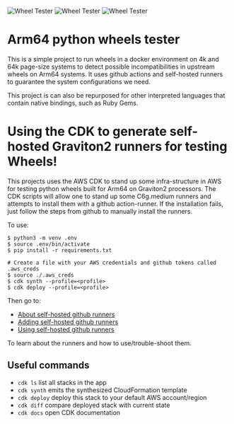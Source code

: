 
![Wheel Tester](https://github.com/geoffreyblake/arm64-python-wheel-tester/workflows/Centos8%20Wheel%20Tester/badge.svg?branch=master)
![Wheel Tester](https://github.com/geoffreyblake/arm64-python-wheel-tester/workflows/AmazonLinux2%20Wheel%20Tester/badge.svg?branch=master)
![Wheel Tester](https://github.com/geoffreyblake/arm64-python-wheel-tester/workflows/Ubuntu%20Wheel%20Tester/badge.svg?branch=master)

# Arm64 python wheels tester
This is a simple project to run wheels in a docker environment on 4k and 64k page-size systems to detect possible incompatibilities
in upstream wheels on Arm64 systems.  It uses github actions and self-hosted runners to guarantee the system configurations we need.

This project is can also be repurposed for other interpreted languages that contain native bindings, such as Ruby Gems.

# Using the CDK to generate self-hosted Graviton2 runners for testing Wheels!

This projects uses the AWS CDK to stand up some infra-structure in AWS for testing
python wheels built for Arm64 on Graviton2 processors.  The CDK scripts will allow one to
stand up some C6g.medium runners and attempts to install them with a github action-runner.
If the installation fails, just follow the steps from github to manually install the runners.

To use:

```
$ python3 -m venv .env
$ source .env/bin/activate
$ pip install -r requirements.txt

# Create a file with your AWS credentials and github tokens called .aws_creds
$ source ./.aws_creds
$ cdk synth --profile=<profile>
$ cdk deploy --profile=<profile>
```

Then go to:
- [About self-hosted github runners](https://docs.github.com/en/actions/hosting-your-own-runners/about-self-hosted-runners)
- [Adding self-hosted github runners](https://docs.github.com/en/actions/hosting-your-own-runners/adding-self-hosted-runners)
- [Using self-hosted github runners](https://docs.github.com/en/actions/hosting-your-own-runners/using-self-hosted-runners-in-a-workflow)

To learn about the runners and how to use/trouble-shoot them.


## Useful commands

 * `cdk ls`          list all stacks in the app
 * `cdk synth`       emits the synthesized CloudFormation template
 * `cdk deploy`      deploy this stack to your default AWS account/region
 * `cdk diff`        compare deployed stack with current state
 * `cdk docs`        open CDK documentation
